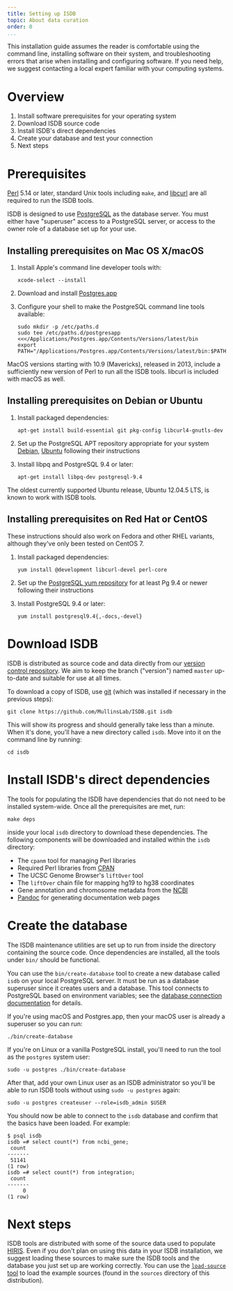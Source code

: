 ```yaml
---
title: Setting up ISDB
topic: About data curation
order: 0
...
```


This installation guide assumes the reader is comfortable using the command
line, installing software on their system, and troubleshooting errors that
arise when installing and configuring software. If you need help, we suggest
contacting a local expert familiar with your computing systems.

# Overview

1. Install software prerequisites for your operating system
2. Download ISDB source code
3. Install ISDB's direct dependencies
4. Create your database and test your connection
5. Next steps

# Prerequisites

[Perl](https://www.perl.org) 5.14 or later, standard Unix tools including
`make`, and [libcurl](https://curl.haxx.se) are all required to run the ISDB
tools.

ISDB is designed to use [PostgreSQL](https://www.postgresql.org) as the
database server. You must either have "superuser" access to a PostgreSQL
server, or access to the owner role of a database set up for your use.

## Installing prerequisites on Mac OS X/macOS

1. Install Apple's command line developer tools with:

       xcode-select --install

2. Download and install [Postgres.app](http://postgresapp.com)

3. Configure your shell to make the PostgreSQL command line tools available:

       sudo mkdir -p /etc/paths.d
       sudo tee /etc/paths.d/postgresapp <<</Applications/Postgres.app/Contents/Versions/latest/bin
       export PATH="/Applications/Postgres.app/Contents/Versions/latest/bin:$PATH"

MacOS versions starting with 10.9 (Mavericks), released in 2013, include a
sufficiently new version of Perl to run all the ISDB tools. libcurl is included
with macOS as well.

## Installing prerequisites on Debian or Ubuntu

1. Install packaged dependencies:

       apt-get install build-essential git pkg-config libcurl4-gnutls-dev

2. Set up the PostgreSQL APT repository appropriate for your system
   [Debian](https://www.postgresql.org/download/linux/debian/),
   [Ubuntu](https://www.postgresql.org/download/linux/ubuntu/) following their
   instructions

3. Install libpq and PostgreSQL 9.4 or later:

       apt-get install libpq-dev postgresql-9.4

The oldest currently supported Ubuntu release, Ubuntu 12.04.5 LTS, is known to
work with ISDB tools.

## Installing prerequisites on Red Hat or CentOS

These instructions should also work on Fedora and other RHEL variants, although
they've only been tested on CentOS 7.

1. Install packaged dependencies:

       yum install @development libcurl-devel perl-core

2. Set up the [PostgreSQL yum repository](https://www.postgresql.org/download/linux/redhat/)
   for at least Pg 9.4 or newer following their instructions

3. Install PostgreSQL 9.4 or later:

       yum install postgresql9.4{,-docs,-devel}


# Download ISDB

ISDB is distributed as source code and data directly from our [version control
repository][].  We aim to keep the branch ("version") named `master` up-to-date
and suitable for use at all times.

To download a copy of ISDB, use [git][] (which was installed if necessary in
the previous steps):

    git clone https://github.com/MullinsLab/ISDB.git isdb

This will show its progress and should generally take less than a minute.  When
it's done, you'll have a new directory called `isdb`.  Move into it on the
command line by running:

    cd isdb


[version control repository]: https://github.com/MullinsLab/ISDB
[git]: https://en.wikipedia.org/wiki/Git_(software)


# Install ISDB's direct dependencies

The tools for populating the ISDB have dependencies that do not need to be
installed system-wide. Once all the prerequisites are met, run:

    make deps

inside your local `isdb` directory to download these dependencies. The
following components will be downloaded and installed within the `isdb`
directory:

* The `cpanm` tool for managing Perl libraries
* Required Perl libraries from [CPAN](https://metacpan.org)
* The UCSC Genome Browser's `liftOver` tool
* The `liftOver` chain file for mapping hg19 to hg38 coordinates
* Gene annotation and chromosome metadata from the [NCBI](https://www.ncbi.nlm.nih.gov)
* [Pandoc](http://pandoc.org) for generating documentation web pages

# Create the database

The ISDB maintenance utilities are set up to run from inside the directory
containing the source code.  Once dependencies are installed, all the tools
under `bin/` should be functional.

You can use the `bin/create-database` tool to create a new database called
`isdb` on your local PostgreSQL server.  It must be run as a database
superuser since it creates users and a database.  This tool connects to
PostgreSQL based on environment variables; see the [database connection
documentation](Database-connection.md) for details.

If you're using macOS and Postgres.app, then your macOS user is already a
superuser so you can run:

    ./bin/create-database

If you're on Linux or a vanilla PostgreSQL install, you'll need to run the
tool as the `postgres` system user:

    sudo -u postgres ./bin/create-database

After that, add your own Linux user as an ISDB administrator so you'll be able
to run ISDB tools without using `sudo -u postgres` again:

    sudo -u postgres createuser --role=isdb_admin $USER

You should now be able to connect to the `isdb` database and confirm that the
basics have been loaded. For example:

```
$ psql isdb
isdb =# select count(*) from ncbi_gene;
 count
-------
 51141
(1 row)
isdb =# select count(*) from integration;
 count
-------
     0
(1 row)
```

# Next steps

ISDB tools are distributed with some of the source data used to populate
[HIRIS](https://mullinslab.microbiol.washington.edu/hiris/). Even if you don't
plan on using this data in your ISDB installation, we suggest loading these
sources to make sure the ISDB tools and the database you just set up are
working correctly. You can use the [`load-source` tool](Workflows.md) to load
the example sources (found in the `sources` directory of this distribution).
